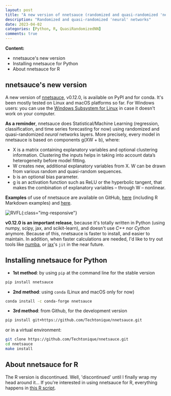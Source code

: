 ```yaml
---
layout: post
title: "A new version of nnetsauce (randomized and quasi-randomized 'neural' networks)"
description: "Randomized and quasi-randomized 'neural' networks"
date: 2023-04-02
categories: [Python, R, QuasiRandomizedNN]
comments: true
---
```


**Content:**

<ul>
  <li> nnetsauce's new version </li>
  <li> Installing nnetsauce for Python </li>
  <li> About nnetsauce for R </li>
</ul>

## nnetsauce's new version

A new version of [nnetsauce](https://github.com/Techtonique/nnetsauce), v0.12.0, is available on PyPI and for conda. It's been mostly tested on Linux and macOS platforms so far. For Windows users: you can use the [Windows Subsystem for Linux](https://learn.microsoft.com/en-us/windows/wsl/about) in case it doesn't work on your computer.

**As a reminder**, nnetsauce does Statistical/Machine Learning (regression, classification, and time series forecasting for now) using randomized and quasi-randomized _neural_ networks layers. More precisely, every model in nnetsauce is based on components g(XW + b), where:

<ul>
    <li> X is a matrix containing explanatory variables and optional clustering information. Clustering the inputs helps in taking into account data’s heterogeneity before model fitting. </li>
    <li> W creates new, additional explanatory variables from X. W can be drawn from various random and quasi-random sequences. </li>
    <li> b is an optional bias parameter. </li>
    <li> g is an activation function such as ReLU or the hyperbolic tangent, that makes the combination of explanatory variables – through W – nonlinear. </li>
</ul>

**Examples** of use of nnetsauce are available on GitHub,  [here](https://github.com/Techtonique/nnetsauce/tree/master/nnetsauce/demo) (including R Markdown  examples) and [here](https://github.com/Techtonique/nnetsauce/tree/master/examples). 

![RVFL]({{base}}/images/2023-04-02/2023-04-02-image1.png){:class="img-responsive"}


**v0.12.0 is an important release**, because it's totally written in Python (using numpy, scipy, jax, and  scikit-learn), and doesn't use _C++_ nor _Cython_ anymore. Because of this, nnetsauce is faster to install, and easier to maintain. In addition, when faster calculations are needed, I'd like to try out tools like [numba](https://numba.pydata.org/), or [jax](https://github.com/google/jax)'s `jit` in the near future.


## Installing nnetsauce for Python

- __1st method__: by using `pip` at the command line for the stable version

```bash
pip install nnetsauce
```

- __2nd method__: using `conda` (Linux and macOS only for now)

```bash
conda install -c conda-forge nnetsauce 
```

- __3rd method__: from Github, for the development version

```bash
pip install git+https://github.com/Techtonique/nnetsauce.git
```

or in a virtual environment: 

```bash
git clone https://github.com/Techtonique/nnetsauce.git
cd nnetsauce
make install
```

## About nnetsauce for R

The R version is discontinued. Well, 'discontinued' until I finally wrap 
my head around it... If you're interested in using nnetsauce for R, 
everything happens in [this R script](https://github.com/Techtonique/nnetsauce/blob/master/R-package/R/zzz.R). 
